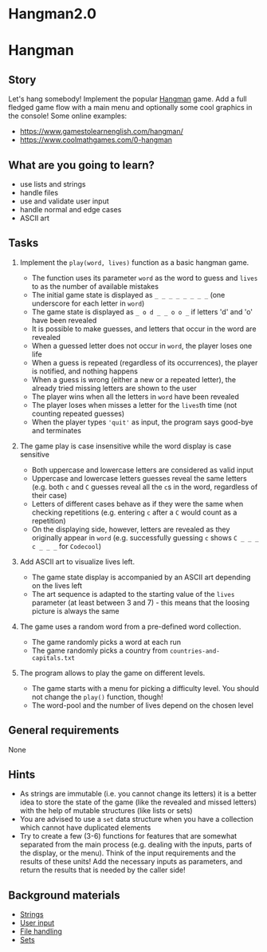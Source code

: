 # Hangman2.0
# Hangman

## Story

Let's hang somebody! Implement the popular [Hangman](<https://en.wikipedia.org/wiki/Hangman_(game)>)
game. Add a full fledged game flow with a main menu and optionally some cool graphics
in the console! Some online examples:

- https://www.gamestolearnenglish.com/hangman/
- https://www.coolmathgames.com/0-hangman

## What are you going to learn?

- use lists and strings
- handle files
- use and validate user input
- handle normal and edge cases
- ASCII art

## Tasks

1. Implement the `play(word, lives)` function as a basic hangman game.
    - The function uses its parameter `word` as the word to guess and `lives` to as the number of available mistakes
    - The initial game state is displayed as `_ _ _ _ _ _ _ _` (one underscore for each letter in `word`)
    - The game state is displayed as `_ o d _ _ o o _` if letters 'd' and 'o' have been revealed
    - It is possible to make guesses, and letters that occur in the word are revealed
    - When a guessed letter does not occur in `word`, the player loses one life
    - When a guess is repeated (regardless of its occurrences), the player is notified, and nothing happens
    - When a guess is wrong (either a new or a repeated letter), the already tried missing letters are shown to the user
    - The player wins when all the letters in `word` have been revealed
    - The player loses when misses a letter for the `lives`th time (not counting repeated guesses)
    - When the player types `'quit'` as input, the program says good-bye and terminates

2. The game play is case insensitive while the word display is case sensitive
    - Both uppercase and lowercase letters are considered as valid input
    - Uppercase and lowercase letters guesses reveal the same letters (e.g. both `c` and `C` guesses reveal all the `c`s in the word, regardless of their case)
    - Letters of different cases behave as if they were the same when checking repetitions (e.g. entering `c` after a `C` would count as a repetition)
    - On the displaying side, however, letters are revealed as they originally appear in `word` (e.g. successfully guessing `c` shows `C _ _ _ c _ _ _` for `Codecool`)

3. Add ASCII art to visualize lives left.
    - The game state display is accompanied by an ASCII art depending on the lives left
    - The art sequence is adapted to the starting value of the `lives` parameter (at least between 3 and 7) - this means that the loosing picture is always the same

4. The game uses a random word from a pre-defined word collection.
    - The game randomly picks a word at each run
    - The game randomly picks a country from `countries-and-capitals.txt`

5. The program allows to play the game on different levels.
    - The game starts with a menu for picking a difficulty level. You should not change the `play()` function, though!
    - The word-pool and the number of lives depend on the chosen level

## General requirements

None

## Hints

- As strings are immutable (i.e. you cannot change its letters) it is a better idea
  to store the state of the game (like the revealed and missed letters) with the help
  of mutable structures (like lists or sets)
- You are advised to use a `set` data structure when you have a collection which cannot have duplicated elements
- Try to create a few (3-6) functions for features that are somewhat separated from the
  main process (e.g. dealing with the inputs, parts of the display, or the menu).
  Think of the input requirements and the results of these units! Add the necessary
  inputs as parameters, and return the results that is needed by the caller side!


## Background materials

- <i class="far fa-exclamation"></i> [Strings](project/curriculum/materials/competencies/python-basics/python-strings.md.html)
- <i class="far fa-exclamation"></i> [User input](project/curriculum/materials/competencies/python-basics/python-io.md.html)
- <i class="far fa-exclamation"></i> [File handling](project/curriculum/materials/competencies/python-basics/python-file-handling.md.html)
- <i class="far fa-book-open"></i> [Sets](project/curriculum/materials/competencies/python-data-structures/python-sets.md.html)


